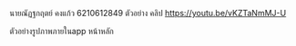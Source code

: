 นายณัฏฐกฤตย์ คงแก้ว 6210612849 
ตัวอย่าง คลิป https://youtu.be/vKZTaNmMJ-U

ตัวอย่างรูปภาพภายในapp
หน้าหลัก 
